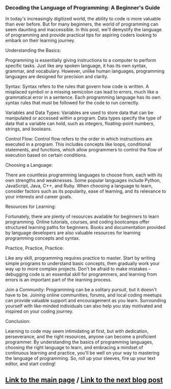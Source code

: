 ### Decoding the Language of Programming: A Beginner's Guide
In today's increasingly digitized world, the ability to code is more valuable than ever before. But for many beginners, the world of programming can seem daunting and inaccessible. In this post, we'll demystify the language of programming and provide practical tips for aspiring coders looking to embark on their learning journey.

Understanding the Basics:

Programming is essentially giving instructions to a computer to perform specific tasks. Just like any spoken language, it has its own syntax, grammar, and vocabulary. However, unlike human languages, programming languages are designed for precision and clarity.

Syntax: 
Syntax refers to the rules that govern how code is written. A misplaced symbol or a missing semicolon can lead to errors, much like a grammatical error in a sentence. Each programming language has its own syntax rules that must be followed for the code to run correctly.

 Variables and Data Types:
Variables are used to store data that can be manipulated or accessed within a program. Data types specify the type of data that a variable can hold, such as integers, floating-point numbers, strings, and booleans.

 Control Flow:
Control flow refers to the order in which instructions are executed in a program. This includes concepts like loops, conditional statements, and functions, which allow programmers to control the flow of execution based on certain conditions.

 Choosing a Language:

There are countless programming languages to choose from, each with its own strengths and weaknesses. Some popular languages include Python, JavaScript, Java, C++, and Ruby. When choosing a language to learn, consider factors such as its popularity, ease of learning, and its relevance to your interests and career goals.

 Resources for Learning:

Fortunately, there are plenty of resources available for beginners to learn programming. Online tutorials, courses, and coding bootcamps offer structured learning paths for beginners. Books and documentation provided by language developers are also valuable resources for learning programming concepts and syntax.

 Practice, Practice, Practice:

Like any skill, programming requires practice to master. Start by writing simple programs to understand basic concepts, then gradually work your way up to more complex projects. Don't be afraid to make mistakes – debugging code is an essential skill for programmers, and learning from errors is an important part of the learning process.

 Join a Community:
Programming can be a solitary pursuit, but it doesn't have to be. Joining online communities, forums, and local coding meetups can provide valuable support and encouragement as you learn. Surrounding yourself with like-minded individuals can also help you stay motivated and inspired on your coding journey.

 Conclusion:

Learning to code may seem intimidating at first, but with dedication, perseverance, and the right resources, anyone can become a proficient programmer. By understanding the basics of programming languages, choosing the right language to learn, and embracing a mindset of continuous learning and practice, you'll be well on your way to mastering the language of programming. So, roll up your sleeves, fire up your text editor, and start coding!

## [Link to the main page](README.md)   / [Link to the next blog post](postno2.md)
